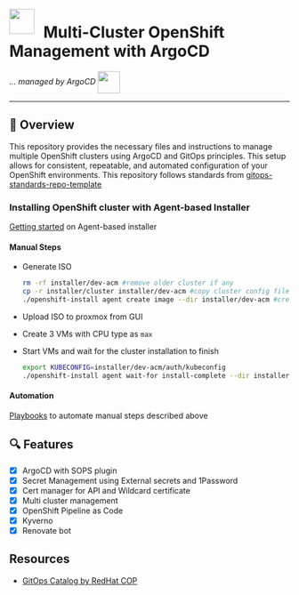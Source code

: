 <!-- markdownlint-disable MD041 -->

<img src="https://avatars.githubusercontent.com/u/792337?s=280&v=4" align="left" width="45" height="45"/><h1>&nbsp;&nbsp;Multi-Cluster OpenShift Management with ArgoCD</h1>

_... managed by ArgoCD_ <img src="https://redhat-scholars.github.io/argocd-tutorial/argocd-tutorial/_images/argocd-logo.png" align="center" width="40px" height="40px"/>

---

## :wave: Overview

This repository provides the necessary files and instructions to manage multiple OpenShift clusters using ArgoCD and GitOps principles. This setup allows for consistent, repeatable, and automated configuration of your OpenShift environments. This repository follows standards from [gitops-standards-repo-template](https://github.com/redhat-cop/gitops-standards-repo-template.git)

### Installing OpenShift cluster with Agent-based Installer

[Getting started](https://docs.openshift.com/container-platform/4.12/installing/installing_with_agent_based_installer/installing-with-agent-based-installer.html) on Agent-based installer

#### Manual Steps

- Generate ISO

  ```bash
  rm -rf installer/dev-acm #remove older cluster if any
  cp -r installer/cluster installer/dev-acm #copy cluster config files
  ./openshift-install agent create image --dir installer/dev-acm #create image
  ```

- Upload ISO to proxmox from GUI
- Create 3 VMs with CPU type as `max`
- Start VMs and wait for the cluster installation to finish

  ```bash
  export KUBECONFIG=installer/dev-acm/auth/kubeconfig
  ./openshift-install agent wait-for install-complete --dir installer/dev-acm --log-level=debug
  ```

#### Automation

[Playbooks](https://github.com/Vikaspogu/aap-playbooks) to automate manual steps described above

## 🔍 Features

- [x] ArgoCD with SOPS plugin
- [x] Secret Management using External secrets and 1Password
- [x] Cert manager for API and Wildcard certificate
- [x] Multi cluster management
- [x] OpenShift Pipeline as Code
- [x] Kyverno
- [x] Renovate bot

## Resources

- [GitOps Catalog by RedHat COP](https://github.com/redhat-cop/gitops-catalog)
